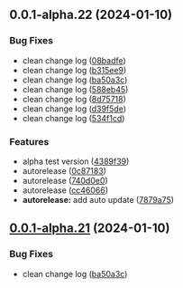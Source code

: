 ## 0.0.1-alpha.22 (2024-01-10)


### Bug Fixes

* clean change log ([08badfe](https://github.com/xairline/yazu/commit/08badfe002b55efbd7b05155feb489ca411cb89c))
* clean change log ([b315ee9](https://github.com/xairline/yazu/commit/b315ee97ffc68c253549b20e790bc2f96a1c0e52))
* clean change log ([ba50a3c](https://github.com/xairline/yazu/commit/ba50a3cb363f846c21fd3e4bd5eed20d765ecdf3))
* clean change log ([588eb45](https://github.com/xairline/yazu/commit/588eb45009da10c1ea126d7bf2df2a1e96f9a60c))
* clean change log ([8d75718](https://github.com/xairline/yazu/commit/8d757184764d644e895cdf2103d1518f3a2c6413))
* clean change log ([d39f5de](https://github.com/xairline/yazu/commit/d39f5def496556dc6cc75241b735eaa120fc1ece))
* clean change log ([534f1cd](https://github.com/xairline/yazu/commit/534f1cd6a6e16c6e45d31f6a8bab9498a08d31c8))


### Features

* alpha test version ([4389f39](https://github.com/xairline/yazu/commit/4389f398ab2a828458a8d3a31be28b804c65a46c))
* autorelease ([0c87183](https://github.com/xairline/yazu/commit/0c87183b7e31aee3924cced5a9abcc29b7ef626d))
* autorelease ([740d0e0](https://github.com/xairline/yazu/commit/740d0e0c7aa2312623d47c5ca8e8d407930921c0))
* autorelease ([cc46066](https://github.com/xairline/yazu/commit/cc46066f52a0cc83c954c0c37c0b58e611146af1))
* **autorelease:** add auto update ([7879a75](https://github.com/xairline/yazu/commit/7879a75610cacbfc5ef7bf92191ea2952fb8b8bb))



## [0.0.1-alpha.21](https://github.com/xairline/yazu/compare/v0.0.1-alpha.20...v0.0.1-alpha.19) (2024-01-10)

### Bug Fixes

* clean change log ([ba50a3c](https://github.com/xairline/yazu/commit/ba50a3cb363f846c21fd3e4bd5eed20d765ecdf3))

